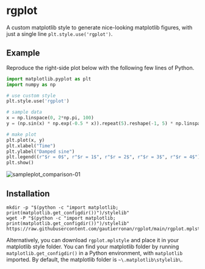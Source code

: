 # rgplot
A custom matplotlib style to generate nice-looking matplotlib figures, with just a single line `plt.style.use('rgplot')`.

## Example
Reproduce the right-side plot below with the following few lines of Python.
```python
import matplotlib.pyplot as plt
import numpy as np

# use custom style
plt.style.use('rgplot')

# sample data
x = np.linspace(0, 2*np.pi, 100)
y = (np.sin(x) * np.exp(-0.5 * x)).repeat(5).reshape(-1, 5) * np.linspace(0.5, 1.5, 5)

# make plot
plt.plot(x, y)
plt.xlabel("Time")
plt.ylabel("Damped sine")
plt.legend((r"$r = 0$", r"$r = 1$", r"$r = 2$", r"$r = 3$", r"$r = 4$"))
plt.show()
```
![sampleplot_comparison-01](https://github.com/gautierronan/rgplot/assets/25346881/e8b7c162-29b8-4da9-88a5-77657c5f5348)

## Installation
```
mkdir -p "$(python -c "import matplotlib; print(matplotlib.get_configdir())")/stylelib"
wget -P "$(python -c "import matplotlib; print(matplotlib.get_configdir())")/stylelib" https://raw.githubusercontent.com/gautierronan/rgplot/main/rgplot.mplstyle
```
Alternatively, you can download `rgplot.mplstyle` and place it in your matplotlib style folder. You can find your matplotlib folder by running `matplotlib.get_configdir()` in a Python environment, with `matplotlib` imported. By default, the matplotlib folder is `~\.matplotlib\stylelib\`. 
